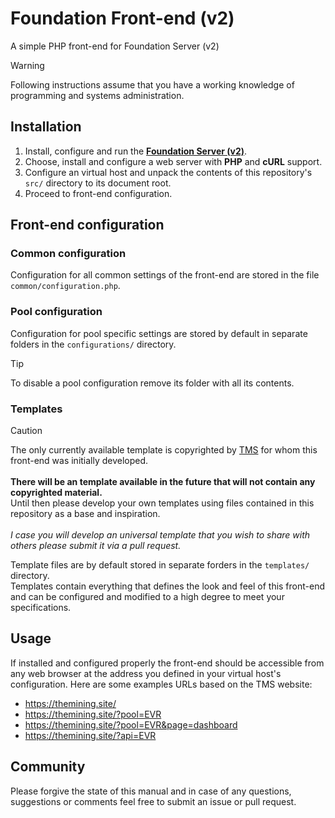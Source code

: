 # Foundation Front-end (v2)
A simple PHP front-end for Foundation Server (v2)

> [!WARNING]
> Following instructions assume that you have a working knowledge of programming and systems administration.

## Installation
1. Install, configure and run the **[Foundation Server (v2)](https://github.com/blinkhash/foundation-v2-server)**.
2. Choose, install and configure a web server with **PHP** and **cURL** support.
4. Configure an virtual host and unpack the contents of this repository's ``src/`` directory to its document root.
5. Proceed to front-end configuration.

## Front-end configuration

### Common configuration
Configuration for all common settings of the front-end are stored in the file ``common/configuration.php``.

### Pool configuration
Configuration for pool specific settings are stored by default in separate folders in the ``configurations/`` directory.
> [!TIP]
> To disable a pool configuration remove its folder with all its contents.

### Templates
> [!CAUTION]
> The only currently available template is copyrighted by [TMS](https://themining.site) for whom this front-end was initially developed.\
> \
> **There will be an template available in the future that will not contain any copyrighted material.**\
> Until then please develop your own templates using files contained in this repository as a base and inspiration.\
> \
> *I case you will develop an universal template that you wish to share with others please submit it via a pull request.*

Template files are by default stored in separate forders in the ``templates/`` directory.\
Templates contain everything that defines the look and feel of this front-end and can be configured and modified to a high degree to meet your specifications.

## Usage
If installed and configured properly the front-end should be accessible from any web browser at the address you defined in your virtual host's configuration. Here are some examples URLs based on the TMS website:
- https://themining.site/
- https://themining.site/?pool=EVR
- https://themining.site/?pool=EVR&page=dashboard
- https://themining.site/?api=EVR

## Community
Please forgive the state of this manual and in case of any questions, suggestions or comments feel free to submit an issue or pull request. 